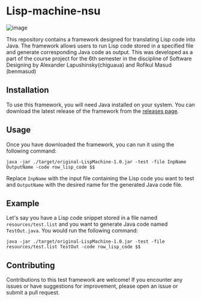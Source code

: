 # Lisp-machine-nsu

![image](https://github.com/chiguaua/Lisp-Machine/assets/69720999/df9cd7a2-8e52-483f-8fcf-219e42d0ca6b)


<p>This repository contains a framework designed for translating Lisp code into Java. The framework allows users to run Lisp code stored in a specified file and generate corresponding Java code as output. This was developed as a part of the course project for the 6th semester in the discipline of Software Designing by Alexander Lapushinsky(chiguaua) and Rofikul Masud (benmasud)</p>

<h2>Installation</h2>

<p>To use this framework, you will need Java installed on your system. You can download the latest release of the framework from the <a href="https://github.com/chiguaua/Test-Framefork">releases page</a>.</p>

<h2>Usage</h2>

<p>Once you have downloaded the framework, you can run it using the following command:</p>

<pre><code>java -jar ./target/original-LispMachine-1.0.jar -test -file InpName OutputName -code row_lisp_code $$</code></pre>

<p>Replace <code>InpName</code> with the input file containing the Lisp code you want to test and <code>OutputName</code> with the desired name for the generated Java code file.</p>

<h2>Example</h2>

<p>Let's say you have a Lisp code snippet stored in a file named <code>resources/test.list</code> and you want to generate Java code named <code>TestOut.java</code>. You would run the following command:</p>

<pre><code>java -jar ./target/original-LispMachine-1.0.jar -test -file resources/test.list TestOut -code row_lisp_code $$</code></pre>

<h2>Contributing</h2>

<p>Contributions to this test framework are welcome! If you encounter any issues or have suggestions for improvement, please open an issue or submit a pull request.</p>

